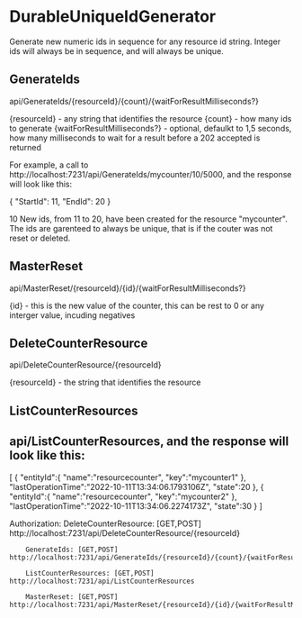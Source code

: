# DurableUniqueIdGenerator
Generate new numeric ids in sequence for any resource id string. Integer ids will always be in sequence, and will always be unique.

## GenerateIds

api/GenerateIds/{resourceId}/{count}/{waitForResultMilliseconds?}

{resourceId} - any string that identifies the resource
{count} - how many ids to generate
{waitForResultMilliseconds?} - optional, defaulkt to 1,5 seconds, how many milliseconds to wait for a result before a 202 accepted is returned

For example, a call to http://localhost:7231/api/GenerateIds/mycounter/10/5000, and the response will look like this:

{
    "StartId": 11,
    "EndId": 20
}

10 New ids, from 11 to 20, have been created for the resource "mycounter". The ids are garenteed to always be unique, that is if the couter was not reset or deleted.

## MasterReset

api/MasterReset/{resourceId}/{id}/{waitForResultMilliseconds?}

{id} - this is the new value of the counter, this can be rest to 0 or any interger value, incuding negatives

## DeleteCounterResource

api/DeleteCounterResource/{resourceId}

{resourceId} - the string that identifies the resource

## ListCounterResources
## api/ListCounterResources, and the response will look like this:

[
   {
      "entityId":{
         "name":"resourcecounter",
         "key":"mycounter1"
      },
      "lastOperationTime":"2022-10-11T13:34:06.1793106Z",
      "state":20
   },
   {
      "entityId":{
         "name":"resourcecounter",
         "key":"mycounter2"
      },
      "lastOperationTime":"2022-10-11T13:34:06.2274173Z",
      "state":30
   }
]

Authorization:
        DeleteCounterResource: [GET,POST] http://localhost:7231/api/DeleteCounterResource/{resourceId}

        GenerateIds: [GET,POST] http://localhost:7231/api/GenerateIds/{resourceId}/{count}/{waitForResultMilliseconds?}

        ListCounterResources: [GET,POST] http://localhost:7231/api/ListCounterResources

        MasterReset: [GET,POST] http://localhost:7231/api/MasterReset/{resourceId}/{id}/{waitForResultMilliseconds?}
